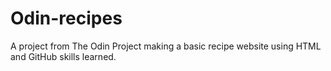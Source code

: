 # Odin-recipes
A project from The Odin Project making a basic recipe website using HTML and GitHub skills learned.
